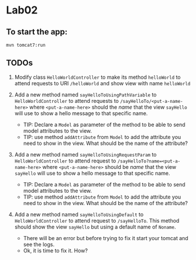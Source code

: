# Lab02

## To start the app:

    mvn tomcat7:run
    
## TODOs

1. Modify class `HelloWorldController` to make its method `helloWorld` to attend requests to URI `/helloWorld` 
and show view with name `helloWorld`

2. Add a new method named `sayHelloToUsingPathVariable` to `HelloWorldController` to attend requests to `/sayHelloTo/<put-a-name-here>` 
where `<put-a-name-here>` should the _name_ that the view `sayHello` will use to show a hello message to that
specific name.
    * TIP: Declare a `Model` as parameter of the method to be able to send model attributes to the view.
    * TIP: use method `addAttribute` from `Model` to add the attribute you need to show in the view.
    What should be the name of the attribute?
    
3. Add a new method named `sayHelloToUsingRequestParam` to `HelloWorldController` to attend request to `/sayHelloTo?name=<put-a-name-here>`
where `<put-a-name-here>` should be _name_ that the view `sayHello` will use to show a hello message to that
specific name.
    * TIP: Declare a `Model` as parameter of the method to be able to send model attributes to the view.
    * TIP: use method `addAttribute` from `Model` to add the attribute you need to show in the view.
    What should be the name of the attribute?
    
4. Add a new method named `sayHelloToUsingDefault` to `HelloWorldController` to attend request to `/sayHelloTo`. This method
should show the view `sayHello` but using a default name of `Noname`.
    * There will be an error but before trying to fix it start your tomcat and see the logs.
    * Ok, it is time to fix it. How?